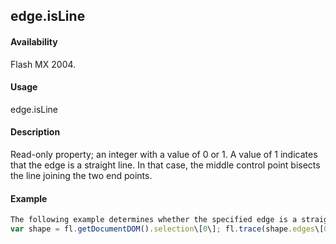 ## edge.isLine

#### Availability

Flash MX 2004.

#### Usage

edge.isLine

#### Description

Read-only property; an integer with a value of 0 or 1. A value of 1 indicates that the edge is a straight line. In that case, the middle control point bisects the line joining the two end points.

#### Example

```javascript
The following example determines whether the specified edge is a straight line and shows a value of 1 (it is a straight line) or 0 (it isn’t a straight line) in the Output panel:
var shape = fl.getDocumentDOM().selection\[0\]; fl.trace(shape.edges\[0\].isLine);

```
